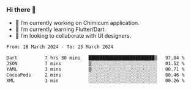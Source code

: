 ### Hi there 👋

<!--
**devcat37/devcat37** is a ✨ _special_ ✨ repository because its `README.md` (this file) appears on your GitHub profile.-->


- 🔭 I’m currently working on Chimicum application.
- 🌱 I’m currently learning Flutter/Dart.
- 👯 I’m looking to collaborate with UI designers.
<!-- - 🤔 I’m looking for help with ... -->

<!--START_SECTION:waka-->

```txt
From: 18 March 2024 - To: 25 March 2024

Dart          7 hrs 30 mins   ████████████████████████▒   97.04 %
JSON          7 mins          ▒░░░░░░░░░░░░░░░░░░░░░░░░   01.52 %
YAML          3 mins          ▒░░░░░░░░░░░░░░░░░░░░░░░░   00.71 %
CocoaPods     2 mins          ░░░░░░░░░░░░░░░░░░░░░░░░░   00.46 %
XML           1 min           ░░░░░░░░░░░░░░░░░░░░░░░░░   00.26 %
```

<!--END_SECTION:waka-->
